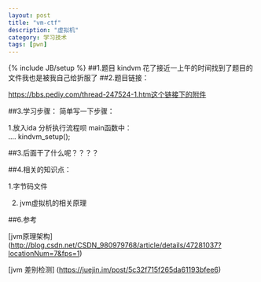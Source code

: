 ```yaml
---
layout: post
title: "vm-ctf"
description: "虚拟机"
category: 学习技术
tags: [pwn]
---
```

{% include JB/setup %}
##1.题目 kindvm
花了接近一上午的时间找到了题目的文件我也是被我自己给折服了
##2.题目链接：

https://bbs.pediy.com/thread-247524-1.htm这个链接下的附件

##3.学习步骤：
简单写一下步骤：

1.放入ida
分析执行流程呗
main函数中：\
....
kindvm_setup();


##3.后面干了什么呢？？？？


##4.相关的知识点：

1.字节码文件

2. jvm虚拟机的相关原理

##6.参考

[jvm原理架构] (http://blog.csdn.net/CSDN_980979768/article/details/47281037?locationNum=7&fps=1)

[jvm 差别检测] (https://juejin.im/post/5c32f715f265da61193bfee6)
